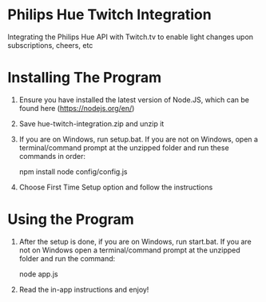 # Philips Hue Twitch Integration
Integrating the Philips Hue API with Twitch.tv to enable light changes upon subscriptions, cheers, etc

# Installing The Program
1. Ensure you have installed the latest version of Node.JS, which can be found here (https://nodejs.org/en/)
2. Save hue-twitch-integration.zip and unzip it
3. If you are on Windows, run setup.bat. If you are not on Windows, open a terminal/command prompt at the unzipped folder and run these commands in order:

    npm install
    node config/config.js 
4. Choose First Time Setup option and follow the instructions
# Using the Program
1. After the setup is done,  if you are on Windows, run start.bat. If you are not on Windows open a terminal/command prompt at the unzipped folder and run the command:

    node app.js
2. Read the in-app instructions and enjoy!
